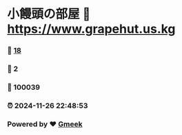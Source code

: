 # 小饅頭の部屋 :link: https://www.grapehut.us.kg 
### :page_facing_up: [18](https://www.grapehut.us.kg/tag.html) 
### :speech_balloon: 2 
### :hibiscus: 100039 
### :alarm_clock: 2024-11-26 22:48:53 
### Powered by :heart: [Gmeek](https://github.com/Meekdai/Gmeek)
